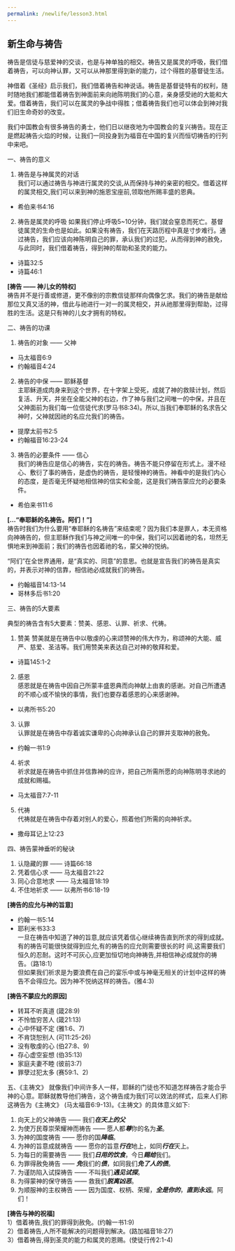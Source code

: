```yaml
---
permalink: /newlife/lesson3.html
---
```

<h2>新生命与祷告</h2>

祷告是信徒与慈爱神的交谈，也是与神单独的相交。祷告又是属灵的呼吸，我们借着祷告，可以向神认罪，又可以从神那里得到新的能力，过个得胜的基督徒生活。

神借着《圣经》启示我们，我们借着祷告和神说话。祷告是基督徒特有的权利，随时随地我们都能借着祷告到神面前来向祂陈明我们的心意，亲身感受祂的大能和大爱。借着祷告，我们可以在属灵的争战中得胜；借着祷告我们也可以体会到神对我们旧生命奇妙的改变。

我们中国教会有很多祷告的勇士，他们日以继夜地为中国教会的复兴祷告。现在正是燃起祷告火焰的时候，让我们一同投身到为福音在中国的复兴而恒切祷告的行列中来吧。

一、祷告的意义

1. 祷告是与神属灵的对话  
我们可以通过祷告与神进行属灵的交谈,从而保持与神的亲密的相交。借着这样的属灵相交,我们可以来到神的施恩宝座前,领取他所赐丰盛的恩典。  
+ 希伯来书4:16

2. 祷告是属灵的呼吸
如果我们停止呼吸5~10分钟，我们就会窒息而死亡。基督徒属灵的生命也是如此。如果没有祷告，我们在天路历程中真是寸步难行。通过祷告，我们应该向神陈明自己的罪，承认我们的过犯，从而得到神的赦免，与此同时，我们借着祷告，得到神的帮助和圣灵的能力。  
+ 诗篇32:5
+ 诗篇46:1

**[祷告 —— 神儿女的特权]**  
祷告并不是行善或修道，更不像别的宗教信徒那样向偶像乞求。我们的祷告是献给那位又真又活的神，借此与祂进行一对一的属灵相交，并从祂那里得到帮助，过得胜的生活。这是只有神的儿女才拥有的特权。

二、祷告的功课

1. 祷告的对象 —— 父神  
+ 马太福音6:9
+ 约翰福音4:24

2. 祷告的中保 —— 耶稣基督  
主耶稣道成肉身来到这个世界，在十字架上受死，成就了神的救赎计划，然后复活、升天，并坐在全能父神的右边，作了神与我们之间唯一的中保，并且在父神面前为我们每一位信徒代求(罗马书8:34)。所以,当我们奉耶稣的名求告父神时，父神就因祂的名应允我们的祷告。  
+ 提摩太前书2:5
+ 约翰福音16:23-24

3. 祷告的必要条件 —— 信心  
我们的祷告应是信心的祷告，实在的祷告。祷告不能只停留在形式上。漫不经心、敷衍了事的祷告，是虚伪的祷告，是轻慢神的祷告。神看中的是我们内心的态度，是否毫无怀疑地相信神的信实和全能，这是我们祷告蒙应允的必要条件。  
+ 希伯来书11:6

**[...“奉耶稣的名祷告。阿们！”]**  
祷告时我们为什么要用“奉耶稣的名祷告”来结束呢？因为我们本是罪人，本无资格向神祷告的，但主耶稣作我们与神之间唯一的中保，我们可以因着祂的名，坦然无惧地来到神面前；我们的祷告也因着祂的名，蒙父神的悦纳。

“阿们”在全世界通用，是“真实的、同意”的意思。也就是宣告我们的祷告是真实的，并表示对神的信靠，相信祂必成就我们的祷告。

+ 约翰福音14:13-14
+ 哥林多后书1:20

三、祷告的5大要素

典型的祷告含有5大要素：赞美、感恩、认罪、祈求、代祷。

1. 赞美
赞美就是在祷告中以敬虔的心来颂赞神的伟大作为，称颂神的大能、威严、慈爱、圣洁等。我们用赞美来表达自己对神的敬拜和爱。

+ 诗篇145:1-2

2. 感恩  
感恩就是在祷告中因自己所蒙丰盛恩典而向神献上由衷的感谢。对自己所遭遇的不顺心或不愉快的事情，我们也要存着感恩的心来感谢神。

+ 以弗所书5:20

3. 认罪  
认罪就是在祷告中存着诚实谦卑的心向神承认自己的罪并支取神的赦免。

+ 约翰一书1:9

4. 祈求  
祈求就是在祷告中抓住并信靠神的应许，把自己所需所愿的向神陈明寻求祂的成就和赐福。

+ 马太福音7:7-11

5. 代祷  
代祷就是在祷告中存着对别人的爱心，照着他们所需的向神祈求。

+ 撒母耳记上12:23

四、祷告蒙神垂听的秘诀

1. 认隐藏的罪 —— 诗篇66:18
2. 凭着信心求 —— 马太福音21:22
3. 同心合意地求 —— 马太福音18:19
4. 不住地祈求 —— 以弗所书6:18-19

**[祷告的应允与神的旨意]**  
+ 约翰一书5:14
+ 耶利米书33:3  
一旦在祷告中知道了神的旨意,就应该凭着信心继续祷告直到所求的得到成就。有的祷告可能很快就得到应允,有的祷告的应允则需要很长的时
间,这需要我们恒久的忍耐。这时不可灰心,应更加恒切地向神祷告,并相信神必成就你的祷告。（路18:1）  
但如果我们祈求是为要浪费在自己的宴乐中或与神毫无相关的计划中这样的祷告不会得应允。因为神不悦纳这样的祷告。(雅4:3)

**[祷告不蒙应允的原因]**
+ 转耳不听真道 (箴28:9)
+ 不怜恤穷苦人 (箴21:13)
+ 心中怀疑不定 (雅1:6、7)
+ 不肯饶恕别人 (可11:25-26)
+ 没有敬虔的心 (伯27:8、9)
+ 存心虚空妄想 (伯35:13)
+ 家庭夫妻不睦 (彼前3:7)
+ 罪孽过犯太多 (赛59:1、2)

五、《主祷文》
就像我们中间许多人一样，耶稣的门徒也不知道怎样祷告才能合乎神的心意。耶稣就教导他们祷告，这个祷告成为我们可以效法的样式，后来人们称这祷告为《主祷文》 (马太福音6:9-13)。《主祷文》的具体意义如下:

1. 向天上的父神祷告 —— 我们***在天上的父***
2. 为使万民尊崇荣耀神而祷告 —— 愿人都***尊***你的名为***圣***。
3. 为神的国度祷告 —— 愿你的国***降临***。
4. 为神的旨意成就祷告 —— 愿你的旨意***行在***地上，如同***行在***天上。
5. 为每日的需要祷告 —— 我们***日用的饮食***，今日***赐给***我们。
6. 为罪得赦免祷告 —— ***免***我们的***债***，如同我们***免了人的债***。
7. 为谨防陷入试探祷告 —— 不叫我们***遇见试探***。
8. 为得蒙神的保守祷告 —— 救我们***脱离凶恶***。
9. 为顺服神的主权祷告 —— 因为国度、权柄、荣耀，***全是你的***，***直到永远***。阿们！

**[祷告与神的祝福]**  
1）借着祷告,我们的罪得到赦免。(约翰一书1:9)  
2）借着祷告,人所不能解决的问题得到解决。(路加福音18:27)  
3）借着祷告,得到圣灵的能力和属灵的恩赐。(使徒行传2:1-4)
